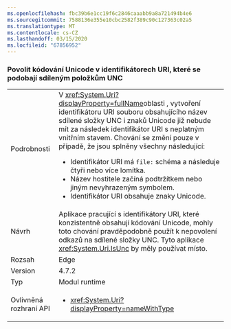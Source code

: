 ```yaml
---
ms.openlocfilehash: fbc39b6e1cc19f6c2846caaabb9a8a721494b4e6
ms.sourcegitcommit: 7588136e355e10cbc2582f389c90c127363c02a5
ms.translationtype: MT
ms.contentlocale: cs-CZ
ms.lasthandoff: 03/15/2020
ms.locfileid: "67856952"
---
```

### <a name="allow-unicode-in-uris-that-resemble-unc-shares"></a>Povolit kódování Unicode v identifikátorech URI, které se podobají sdíleným položkům UNC

|   |   |
|---|---|
|Podrobnosti|V <xref:System.Uri?displayProperty=fullName>oblasti , vytvoření identifikátoru URI souboru obsahujícího název sdílené složky UNC i znaků Unicode již nebude mít za následek identifikátor URI s neplatným vnitřním stavem. Chování se změní pouze v případě, že jsou splněny všechny následující:<ul><li>Identifikátor URI má <code>file:</code> schéma a následuje čtyři nebo více lomítka.</li><li>Název hostitele začíná podtržítkem nebo jiným nevyhrazeným symbolem.</li><li>Identifikátor URI obsahuje znaky Unicode.</li></ul>|
|Návrh|Aplikace pracující s identifikátory URI, které konzistentně obsahují kódování Unicode, mohly toto chování pravděpodobně použít k nepovolení odkazů na sdílené složky UNC. Tyto aplikace <xref:System.Uri.IsUnc> by měly používat místo.|
|Rozsah|Edge|
|Version|4.7.2|
|Typ|Modul runtime|
|Ovlivněná rozhraní API|<ul><li><xref:System.Uri?displayProperty=nameWithType></li></ul>|
